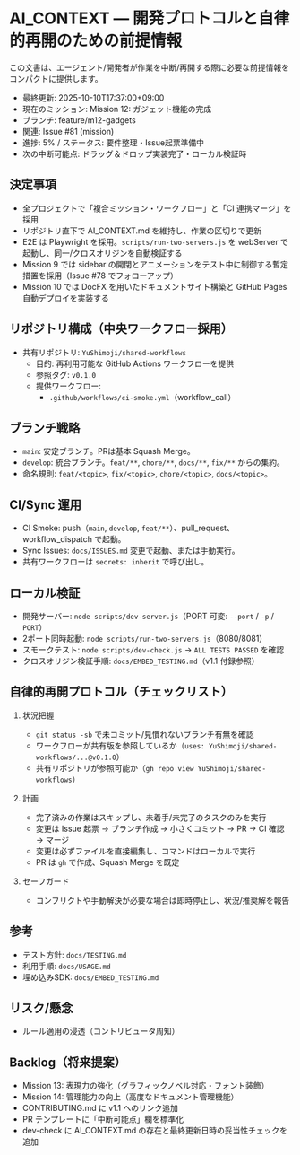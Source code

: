 # AI_CONTEXT — 開発プロトコルと自律的再開のための前提情報

この文書は、エージェント/開発者が作業を中断/再開する際に必要な前提情報をコンパクトに提供します。

- 最終更新: 2025-10-10T17:37:00+09:00
- 現在のミッション: Mission 12: ガジェット機能の完成
- ブランチ: feature/m12-gadgets
- 関連: Issue #81 (mission)
- 進捗: 5% / ステータス: 要件整理・Issue起票準備中
- 次の中断可能点: ドラッグ＆ドロップ実装完了・ローカル検証時

## 決定事項

- 全プロジェクトで「複合ミッション・ワークフロー」と「CI 連携マージ」を採用
- リポジトリ直下で AI_CONTEXT.md を維持し、作業の区切りで更新
- E2E は Playwright を採用。`scripts/run-two-servers.js` を webServer で起動し、同一/クロスオリジンを自動検証する
- Mission 9 では sidebar の開閉とアニメーションをテスト中に制御する暫定措置を採用（Issue #78 でフォローアップ）
- Mission 10 では DocFX を用いたドキュメントサイト構築と GitHub Pages 自動デプロイを実装する

## リポジトリ構成（中央ワークフロー採用）

- 共有リポジトリ: `YuShimoji/shared-workflows`
  - 目的: 再利用可能な GitHub Actions ワークフローを提供
  - 参照タグ: `v0.1.0`
  - 提供ワークフロー:
    - `.github/workflows/ci-smoke.yml`（workflow_call）

## ブランチ戦略

- `main`: 安定ブランチ。PRは基本 Squash Merge。
- `develop`: 統合ブランチ。`feat/**`, `chore/**`, `docs/**`, `fix/**` からの集約。
- 命名規則: `feat/<topic>`, `fix/<topic>`, `chore/<topic>`, `docs/<topic>`。

## CI/Sync 運用

- CI Smoke: push（`main`, `develop`, `feat/**`）、pull_request、workflow_dispatch で起動。
- Sync Issues: `docs/ISSUES.md` 変更で起動、または手動実行。
- 共有ワークフローは `secrets: inherit` で呼び出し。

## ローカル検証

- 開発サーバー: `node scripts/dev-server.js`（PORT 可変: `--port` / `-p` / `PORT`）
- 2ポート同時起動: `node scripts/run-two-servers.js`（8080/8081）
- スモークテスト: `node scripts/dev-check.js` → `ALL TESTS PASSED` を確認
- クロスオリジン検証手順: `docs/EMBED_TESTING.md`（v1.1 付録参照）

## 自律的再開プロトコル（チェックリスト）

1. 状況把握
   - `git status -sb` で未コミット/見慣れないブランチ有無を確認
   - ワークフローが共有版を参照しているか（`uses: YuShimoji/shared-workflows/...@v0.1.0`）
   - 共有リポジトリが参照可能か（`gh repo view YuShimoji/shared-workflows`）

2. 計画
   - 完了済みの作業はスキップし、未着手/未完了のタスクのみを実行
   - 変更は Issue 起票 → ブランチ作成 → 小さくコミット → PR → CI 確認 → マージ
   - 変更は必ずファイルを直接編集し、コマンドはローカルで実行
   - PR は `gh` で作成、Squash Merge を既定

3. セーフガード
   - コンフリクトや手動解決が必要な場合は即時停止し、状況/推奨解を報告

## 参考

- テスト方針: `docs/TESTING.md`
- 利用手順: `docs/USAGE.md`
- 埋め込みSDK: `docs/EMBED_TESTING.md`

## リスク/懸念

- ルール適用の浸透（コントリビュータ周知）

## Backlog（将来提案）

- Mission 13: 表現力の強化（グラフィックノベル対応・フォント装飾）
- Mission 14: 管理能力の向上（高度なドキュメント管理機能）
- CONTRIBUTING.md に v1.1 へのリンク追加
- PR テンプレートに「中断可能点」欄を標準化
- dev-check に AI_CONTEXT.md の存在と最終更新日時の妥当性チェックを追加
